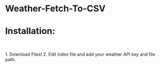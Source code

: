 # Weather-Fetch-To-CSV
<h1>Installation:</h1>
<br>
<p>1. Download Files!
2. Edit index file and add your weather API key and file path.</p>

